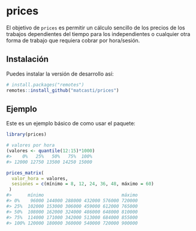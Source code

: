 
# prices

<!-- badges: start -->
<!-- badges: end -->

El objetivo de `prices` es permitir un cálculo sencillo de los precios de los trabajos dependientes del tiempo para los independientes o cualquier otra forma de trabajo que requiera cobrar por hora/sesión.

## Instalación

Puedes instalar la versión de desarrollo así:

``` r
# install.packages("remotes")
remotes::install_github("matcasti/prices")
```

## Ejemplo

Este es un ejemplo básico de como usar el paquete:

```r
library(prices)

# valores por hora
(valores <- quantile(12:15)*1000)
#>    0%   25%   50%   75%  100% 
#> 12000 12750 13500 14250 15000

prices_matrix(
  valor_hora = valores,
  sesiones = c(mínimo = 8, 12, 24, 36, 48, máximo = 60)
 )
#>      mínimo                             máximo
#> 0%    96000 144000 288000 432000 576000 720000
#> 25%  102000 153000 306000 459000 612000 765000
#> 50%  108000 162000 324000 486000 648000 810000
#> 75%  114000 171000 342000 513000 684000 855000
#> 100% 120000 180000 360000 540000 720000 900000
```

